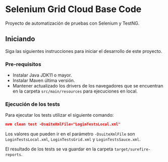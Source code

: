 # Selenium Grid Cloud Base Code

Proyecto de automatización de pruebas con Selenium y TestNG.

## Iniciando

Siga las siguientes instrucciones para iniciar el desarrollo de este proyecto.

### Pre-requisitos

* Instalar Java JDK11 o mayor.
* Instalar Maven última versión.
* Mantener actualizado los drivers de los navegadores que se encuentran en la carpeta `src/main/resources` para ejecuciones en local. 

### Ejecución de los tests

Para ejecutar los tests utilizar el siguiente comando:
```json
mvn clean test -DsuiteXmlFile="LoginTestsLocal.xml"
```
Los valores que pueden ir en el parámetro `-DsuiteXmlFile` son `LoginTestsLocal.xml`, `LoginTestsGrid.xml` y `LoginTestsSauce.xml`.

El resultado de los tests se va guardar en la carpeta `target/surefire-reports`.